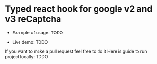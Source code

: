 # Typed react hook for google v2 and v3 reCaptcha

- Example of usage:
TODO

- Live demo:
TODO

If you want to make a pull request feel free to do it
Here is guide to run project locally: TODO
